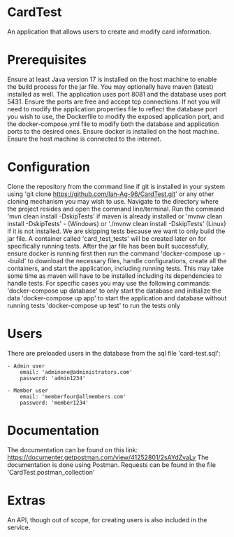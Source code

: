 # CardTest
An application that allows users to create and modify card information.


# Prerequisites
Ensure at least Java version 17 is installed on the host machine to enable the build process for the jar file.
You may optionally have maven (latest) installed as well.
The application uses port 8081 and the database uses port 5431. Ensure the ports are free and accept tcp connections. If not you will need to modify the application.properties file to reflect the database port you wish to use, the Dockerfile to modify the exposed application port, and the docker-compose.yml file to modify both the database and application ports to the desired ones.
Ensure docker is installed on the host machine.
Ensure the host machine is connected to the internet.


# Configuration
Clone the repository from the command line if git is installed in your system using 'git clone https://github.com/Ian-Ag-96/CardTest.git' or any other cloning mechanism you may wish to use.
Navigate to the directory where the project resides and open the command line/terminal.
Run the command 'mvn clean install -DskipTests' if maven is already installed or 'mvnw clean install -DskipTests' - (Windows) or './mvnw clean install -DskipTests' (Linux) if it is not installed. We are skipping tests because we want to only build the jar file. A container called 'card_test_tests' will be created later on for specifically running tests.
After the jar file has been built successfully, ensure docker is running first then run the command 'docker-compose up --build' to download the necessary files, handle configurations, create all the containers, and start the application, including running tests. This may take some time as maven will have to be installed including its dependencies to handle tests.
For specific cases you may use the following commands:
	'docker-compose up database' to only start the database and initialize the data
	'docker-compose up app' to start the application and database without running tests
	'docker-compose up test' to run the tests only

# Users
There are preloaded users in the database from the sql file 'card-test.sql':

	- Admin user
		email: 'adminone@administrators.com'
		password: 'admin1234'

	- Member user
		email: 'memberfour@allmembers.com'
		password: 'member1234'

# Documentation
The documentation can be found on this link: https://documenter.getpostman.com/view/41252801/2sAYdZvaLy
The documentation is done using Postman.
Requests can be found in the file 'CardTest.postman_collection'


# Extras
An API, though out of scope, for creating users is also included in the service.
